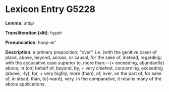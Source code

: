 # Lexicon Entry G5228

**Lemma**: ὑπέρ

**Transliteration (xlit)**: hypér

**Pronunciation**: hoop-er'

**Description**:
a primary preposition; "over", i.e. (with the genitive case) of place, above, beyond, across, or causal, for the sake of, instead, regarding; with the accusative case superior to, more than:--(+ exceeding, abundantly) above, in (on) behalf of, beyond, by, + very chiefest, concerning, exceeding (above, -ly), for, + very highly, more (than), of, over, on the part of, for sake of, in stead, than, to(-ward), very. In the comparative, it retains many of the above applications.
